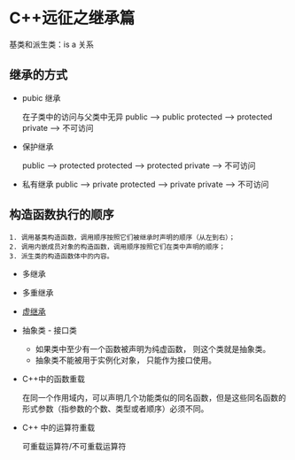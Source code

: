# C++远征之继承篇

基类和派生类：is a 关系

## 继承的方式

- pubic 继承

  在子类中的访问与父类中无异
  public --> public
  protected --> protected
  private --> 不可访问

- 保护继承

  public --> protected
  protected --> protected
  private --> 不可访问

- 私有继承
  public --> private
  protected --> private
  private --> 不可访问

## 构造函数执行的顺序

    1. 调用基类构造函数，调用顺序按照它们被继承时声明的顺序（从左到右）；
    2. 调用内嵌成员对象的构造函数，调用顺序按照它们在类中声明的顺序；
    3. 派生类的构造函数体中的内容。

- 多继承

- 多重继承

- [虚继承](https://zh.wikipedia.org/wiki/%E8%99%9A%E7%BB%A7%E6%89%BF)

- 抽象类 - 接口类

  - 如果类中至少有一个函数被声明为纯虚函数， 则这个类就是抽象类。
  - 抽象类不能被用于实例化对象， 只能作为接口使用。

- C++中的函数重载

  在同一个作用域内，可以声明几个功能类似的同名函数，但是这些同名函数的形式参数（指参数的个数、类型或者顺序）必须不同。

- C++ 中的运算符重载

  可重载运算符/不可重载运算符
